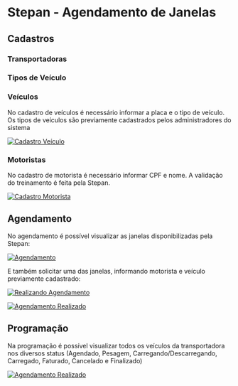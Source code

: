 Stepan - Agendamento de Janelas
====================================

## Cadastros

### Transportadoras

### Tipos de Veículo

### Veículos

No cadastro de veículos é necessário informar a placa e o tipo de veículo. Os tipos de veículos são previamente cadastrados pelos administradores do sistema

[![Cadastro Veículo](/cadastro_veiculo.png)](/cadastro_veiculo.png)

### Motoristas

No cadastro de motorista é necessário informar CPF e nome. A validação do treinamento é feita pela Stepan.

[![Cadastro Motorista](/cadastro_motorista.png)](/cadastro_motorista.png)

## Agendamento

No agendamento é possível visualizar as janelas disponibilizadas pela Stepan:

[![Agendamento](/agendamento.png)](/agendamento.png)

E também solicitar uma das janelas, informando motorista e veículo previamente cadastrado:

[![Realizando Agendamento](/agendamento_do.png)](/agendamento_do.png)

[![Agendamento Realizado](/agendamento_done.png)](/agendamento_done.png)

## Programação

Na programação é possível visualizar todos os veículos da transportadora nos diversos status (Agendado, Pesagem, Carregando/Descarregando, Carregado, Faturado, Cancelado e Finalizado)

[![Agendamento Realizado](/programacao.png)](/programacao.png)
